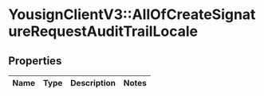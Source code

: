 # YousignClientV3::AllOfCreateSignatureRequestAuditTrailLocale

## Properties
Name | Type | Description | Notes
------------ | ------------- | ------------- | -------------

